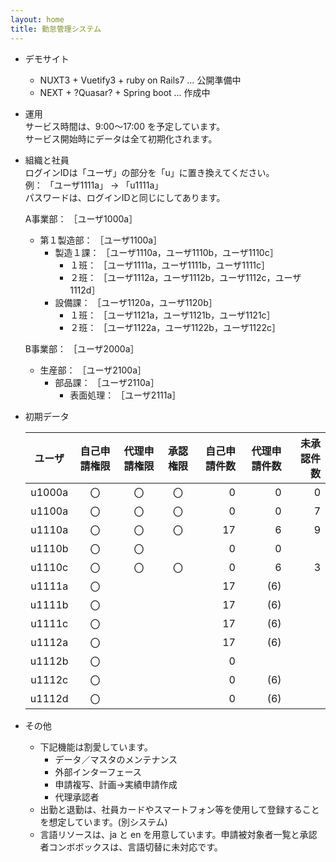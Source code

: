 ```yaml
---
layout: home
title: 勤怠管理システム
---
```


* デモサイト  
  - NUXT3 + Vuetify3 + ruby on Rails7 … 公開準備中
  - NEXT + ?Quasar? + Spring boot … 作成中


* 運用  
  サービス時間は、9:00～17:00 を予定しています。  
  サービス開始時にデータは全て初期化されます。

* 組織と社員  
  ログインIDは「ユーザ」の部分を「u」に置き換えてください。  
  例： 「ユーザ1111a」 → 「u1111a」  
  パスワードは、ログインIDと同じにしてあります。

  A事業部： ［ユーザ1000a］  
    + 第１製造部： ［ユーザ1100a］
      * 製造１課： ［ユーザ1110a，ユーザ1110b，ユーザ1110c］
        - １班： ［ユーザ1111a，ユーザ1111b，ユーザ1111c］
        - ２班： ［ユーザ1112a，ユーザ1112b，ユーザ1112c，ユーザ1112d］
      * 設備課： ［ユーザ1120a，ユーザ1120b］
        - １班： ［ユーザ1121a，ユーザ1121b，ユーザ1121c］
        - ２班： ［ユーザ1122a，ユーザ1122b，ユーザ1122c］

  B事業部： ［ユーザ2000a］  
    * 生産部： ［ユーザ2100a］
      - 部品課： ［ユーザ2110a］
        + 表面処理： ［ユーザ2111a］


* 初期データ  

  |ユーザ|自己申請権限|代理申請権限|承認権限|自己申請件数|代理申請件数|未承認件数|
  |:---:|:---:|:---:|:---:|---:|---:|---:|
  |u1000a|〇|〇|〇| 0|  0| 0|
  |u1100a|〇|〇|〇| 0|  0| 7|
  |u1110a|〇|〇|〇|17|  6| 9|
  |u1110b|〇|〇|  | 0|  0|  |
  |u1110c|〇|〇|〇| 0|  6| 3|
  |u1111a|〇|  |  |17|(6)|  |
  |u1111b|〇|  |  |17|(6)|  |
  |u1111c|〇|  |  |17|(6)|  |
  |u1112a|〇|  |  |17|(6)|  |
  |u1112b|〇|  |  | 0|   |  |
  |u1112c|〇|  |  | 0|(6)|  |
  |u1112d|〇|  |  | 0|(6)|  |

 
* その他  
  - 下記機能は割愛しています。
    + データ／マスタのメンテナンス
    + 外部インターフェース
    + 申請複写、計画->実績申請作成
    + 代理承認者
  - 出勤と退勤は、社員カードやスマートフォン等を使用して登録することを想定しています。(別システム)
  - 言語リソースは、ja と en を用意しています。申請被対象者一覧と承認者コンボボックスは、言語切替に未対応です。
